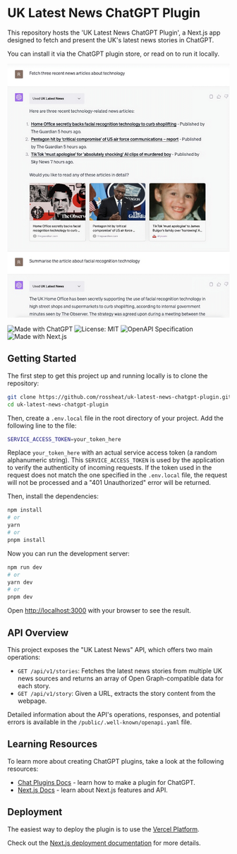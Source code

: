 # UK Latest News ChatGPT Plugin

This repository hosts the 'UK Latest News ChatGPT Plugin', a Next.js app designed to fetch and present the UK's latest news stories in ChatGPT.

You can install it via the ChatGPT plugin store, or read on to run it locally.

![Plugin showcase](./public/demo.png)

![Made with ChatGPT](https://img.shields.io/badge/Made%20with-ChatGPT-blueviolet) ![License: MIT](https://img.shields.io/badge/License-MIT-yellow.svg) ![OpenAPI Specification](https://img.shields.io/badge/OpenAPI-3.0.3-green) ![Made with Next.js](https://img.shields.io/badge/Made%20with-Next.js-blue)

## Getting Started

The first step to get this project up and running locally is to clone the repository:

```bash
git clone https://github.com/rossheat/uk-latest-news-chatgpt-plugin.git
cd uk-latest-news-chatgpt-plugin
```

Then, create a `.env.local` file in the root directory of your project. Add the following line to the file:

```bash
SERVICE_ACCESS_TOKEN=your_token_here
```

Replace `your_token_here` with an actual service access token (a random alphanumeric string). This `SERVICE_ACCESS_TOKEN` is used by the application to verify the authenticity of incoming requests. If the token used in the request does not match the one specified in the `.env.local` file, the request will not be processed and a "401 Unauthorized" error will be returned.

Then, install the dependencies:

```bash
npm install
# or
yarn
# or
pnpm install
```

Now you can run the development server:

```bash
npm run dev
# or
yarn dev
# or
pnpm dev
```

Open [http://localhost:3000](http://localhost:3000) with your browser to see the result.

## API Overview

This project exposes the "UK Latest News" API, which offers two main operations:

- `GET /api/v1/stories`: Fetches the latest news stories from multiple UK news sources and returns an array of Open Graph-compatible data for each story.
- `GET /api/v1/story`: Given a URL, extracts the story content from the webpage.

Detailed information about the API's operations, responses, and potential errors is available in the `/public/.well-known/openapi.yaml` file.

## Learning Resources

To learn more about creating ChatGPT plugins, take a look at the following resources:

- [Chat Plugins Docs](https://platform.openai.com/docs/plugins/introduction) - learn how to make a plugin for ChatGPT.
- [Next.js Docs](https://nextjs.org/docs) - learn about Next.js features and API.

## Deployment

The easiest way to deploy the plugin is to use the [Vercel Platform](https://vercel.com/new?utm_medium=default-template&filter=next.js&utm_source=create-next-app&utm_campaign=create-next-app-readme).

Check out the [Next.js deployment documentation](https://nextjs.org/docs/deployment) for more details.
